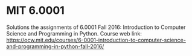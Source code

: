 # MIT 6.0001
Solutions the assignments of 6.0001 Fall 2016: Introduction to Computer Science and Programming in Python.
Course web link: https://ocw.mit.edu/courses/6-0001-introduction-to-computer-science-and-programming-in-python-fall-2016/
